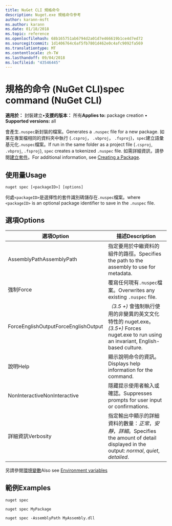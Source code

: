 ```yaml
---
title: NuGet CLI 規格命令
description: Nuget.exe 規格命令參考
author: karann-msft
ms.author: karann
ms.date: 01/18/2018
ms.topic: reference
ms.openlocfilehash: 68b165751ab6794d2a01d7e466619b1ce4d7ed72
ms.sourcegitcommit: 1d1406764c6af5fb7801d462e0c4afc9092fa569
ms.translationtype: MT
ms.contentlocale: zh-TW
ms.lasthandoff: 09/04/2018
ms.locfileid: "43546445"
---
```

# <a name="spec-command-nuget-cli"></a><span data-ttu-id="c266a-103">規格的命令 (NuGet CLI)</span><span class="sxs-lookup"><span data-stu-id="c266a-103">spec command (NuGet CLI)</span></span>

<span data-ttu-id="c266a-104">**適用於：** 封裝建立&bullet;**支援的版本：** 所有</span><span class="sxs-lookup"><span data-stu-id="c266a-104">**Applies to:** package creation &bullet; **Supported versions:** all</span></span>

<span data-ttu-id="c266a-105">會產生`.nuspec`新封裝的檔案。</span><span class="sxs-lookup"><span data-stu-id="c266a-105">Generates a `.nuspec` file for a new package.</span></span> <span data-ttu-id="c266a-106">如果在專案檔相同的資料夾中執行 (`.csproj`， `.vbproj`， `.fsproj`)，`spec`建立語彙基元化`.nuspec`檔案。</span><span class="sxs-lookup"><span data-stu-id="c266a-106">If run in the same folder as a project file (`.csproj`, `.vbproj`, `.fsproj`), `spec` creates a tokenized `.nuspec` file.</span></span> <span data-ttu-id="c266a-107">如需詳細資訊，請參閱[建立套件](../create-packages/creating-a-package.md)。</span><span class="sxs-lookup"><span data-stu-id="c266a-107">For additional information, see [Creating a Package](../create-packages/creating-a-package.md).</span></span>

## <a name="usage"></a><span data-ttu-id="c266a-108">使用量</span><span class="sxs-lookup"><span data-stu-id="c266a-108">Usage</span></span>

```cli
nuget spec [<packageID>] [options]
```

<span data-ttu-id="c266a-109">何處`<packageID>`是選擇性的套件識別碼儲存在`.nuspec`檔案。</span><span class="sxs-lookup"><span data-stu-id="c266a-109">where `<packageID>` is an optional package identifier to save in the `.nuspec` file.</span></span>

## <a name="options"></a><span data-ttu-id="c266a-110">選項</span><span class="sxs-lookup"><span data-stu-id="c266a-110">Options</span></span>

| <span data-ttu-id="c266a-111">選項</span><span class="sxs-lookup"><span data-stu-id="c266a-111">Option</span></span> | <span data-ttu-id="c266a-112">描述</span><span class="sxs-lookup"><span data-stu-id="c266a-112">Description</span></span> |
| --- | --- |
| <span data-ttu-id="c266a-113">AssemblyPath</span><span class="sxs-lookup"><span data-stu-id="c266a-113">AssemblyPath</span></span> | <span data-ttu-id="c266a-114">指定要用於中繼資料的組件的路徑。</span><span class="sxs-lookup"><span data-stu-id="c266a-114">Specifies the path to the assembly to use for metadata.</span></span> |
| <span data-ttu-id="c266a-115">強制</span><span class="sxs-lookup"><span data-stu-id="c266a-115">Force</span></span> | <span data-ttu-id="c266a-116">覆寫任何現有`.nuspec`檔案。</span><span class="sxs-lookup"><span data-stu-id="c266a-116">Overwrites any existing `.nuspec` file.</span></span> |
| <span data-ttu-id="c266a-117">ForceEnglishOutput</span><span class="sxs-lookup"><span data-stu-id="c266a-117">ForceEnglishOutput</span></span> | <span data-ttu-id="c266a-118">*（3.5 +)* 會強制執行使用的非變異的英文文化特性的 nuget.exe。</span><span class="sxs-lookup"><span data-stu-id="c266a-118">*(3.5+)* Forces nuget.exe to run using an invariant, English-based culture.</span></span> |
| <span data-ttu-id="c266a-119">說明</span><span class="sxs-lookup"><span data-stu-id="c266a-119">Help</span></span> | <span data-ttu-id="c266a-120">顯示說明命令的資訊。</span><span class="sxs-lookup"><span data-stu-id="c266a-120">Displays help information for the command.</span></span> |
| <span data-ttu-id="c266a-121">NonInteractive</span><span class="sxs-lookup"><span data-stu-id="c266a-121">NonInteractive</span></span> | <span data-ttu-id="c266a-122">隱藏提示使用者輸入或確認。</span><span class="sxs-lookup"><span data-stu-id="c266a-122">Suppresses prompts for user input or confirmations.</span></span> |
| <span data-ttu-id="c266a-123">詳細資訊</span><span class="sxs-lookup"><span data-stu-id="c266a-123">Verbosity</span></span> | <span data-ttu-id="c266a-124">指定輸出中顯示的詳細資料的數量：*正常*，*安靜*，*詳細*。</span><span class="sxs-lookup"><span data-stu-id="c266a-124">Specifies the amount of detail displayed in the output: *normal*, *quiet*, *detailed*.</span></span> |

<span data-ttu-id="c266a-125">另請參閱[環境變數](cli-ref-environment-variables.md)</span><span class="sxs-lookup"><span data-stu-id="c266a-125">Also see [Environment variables](cli-ref-environment-variables.md)</span></span>

## <a name="examples"></a><span data-ttu-id="c266a-126">範例</span><span class="sxs-lookup"><span data-stu-id="c266a-126">Examples</span></span>

```cli
nuget spec

nuget spec MyPackage

nuget spec -AssemblyPath MyAssembly.dll
```
